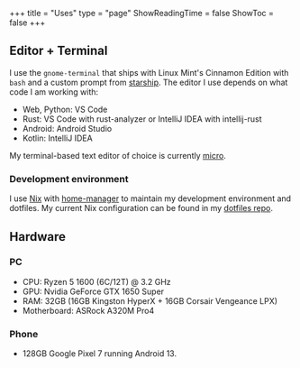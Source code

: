 +++
title = "Uses"
type = "page"
ShowReadingTime = false
ShowToc = false
+++

## Editor + Terminal

I use the `gnome-terminal` that ships with Linux Mint's Cinnamon Edition with `bash` and a custom prompt from [starship](https://starship.rs). The editor I use depends on what code I am working with:

- Web, Python: VS Code
- Rust: VS Code with rust-analyzer or IntelliJ IDEA with intellij-rust
- Android: Android Studio
- Kotlin: IntelliJ IDEA

My terminal-based text editor of choice is currently [micro](https://micro-editor.com/).

### Development environment

I use [Nix](https://nixos.org/nix/) with [home-manager](https://github.com/nix-community/home-manager) to maintain my development environment and dotfiles. My current Nix configuration can be found in my [dotfiles repo](https://github.com/msfjarvis/dotfiles/blob/main/nixos/ryzenbox-configuration.nix).

## Hardware

### PC

- CPU: Ryzen 5 1600 (6C/12T) @ 3.2 GHz
- GPU: Nvidia GeForce GTX 1650 Super
- RAM: 32GB (16GB Kingston HyperX + 16GB Corsair Vengeance LPX)
- Motherboard: ASRock A320M Pro4

### Phone

- 128GB Google Pixel 7 running Android 13.
